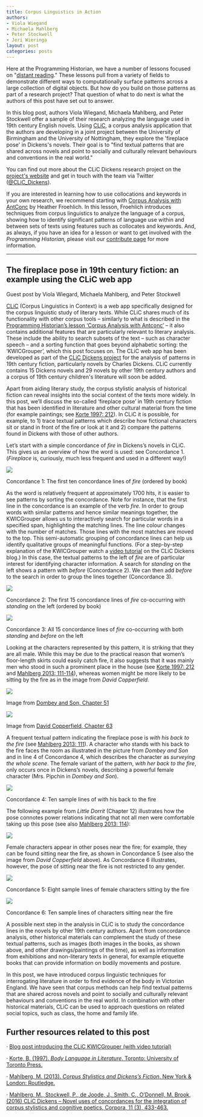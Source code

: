 ```yaml
---
title: Corpus Linguistics in Action
authors:
- Viola Wiegand
- Michaela Mahlberg
- Peter Stockwell
- Jeri Wieringa
layout: post
categories: posts
---
```


Here at the Programming Historian, we have a number of lessons focused on "[distant reading](https://programminghistorian.org/lessons/?topic=distant-reading)." These lessons pull from a variety of fields to demonstrate different ways to computationally surface patterns across a large collection of digital objects. But how do you build on those patterns as part of a research project? That question of what to do next is what the authors of this post have set out to answer. 

In this blog post, authors Viola Wiegand, Michaela Mahlberg, and Peter Stockwell offer a sample of their research analyzing the language used in 19th century English novels. Using [CLiC](http://clic.bham.ac.uk/), a corpus analysis application that the authors are developing in a joint project between the University of Birmingham and the University of Nottingham, they explore the 'fireplace pose' in Dickens's novels. Their goal is to "find textual patterns that are shared across novels and point to socially and culturally relevant behaviours and conventions in the real world." 

You can find out more about the CLiC Dickens research project on the [project's website](http://www.birmingham.ac.uk/schools/edacs/departments/englishlanguage/research/projects/clic/index.aspx) and get in touch with the team via Twitter ([@CLiC_Dickens](https://twitter.com/CLiC_Dickens/)). 

If you are interested in learning how to use collocations and keywords in your own research, we recommend starting with [Corpus Analysis with AntConc](https://programminghistorian.org/lessons/corpus-analysis-with-antconc) by Heather Froehlich. In this lesson, Froehlich introduces techniques from corpus linguistics to analyze the language of a corpus, showing how to identify significant patterns of language use within and between sets of texts using features such as collocates and keywords. And, as always, if you have an idea for a lesson or want to get involved with the *Programming Historian,* please visit our [contribute page](https://programminghistorian.org/contribute) for more information.

---

## The fireplace pose in 19th century fiction: an example using the CLiC web app

Guest post by Viola Wiegard, Michaela Mahlberg, and Peter Stockwell

[CLiC](http://clic.bham.ac.uk) (Corpus Linguistics in Context) is a web app specifically designed for the corpus linguistic study of literary texts. While CLiC shares much of its functionality with other corpus tools – similarly to what is described in the [Programming Historian’s lesson ‘Corpus Analysis with Antconc’](http://programminghistorian.org/lessons/corpus-analysis-with-antconc) – it also contains additional features that are particularly relevant to literary analysis. These include the ability to search subsets of the text – such as character speech – and a sorting function that goes beyond alphabetic sorting: the ‘KWICGrouper’, which this post focuses on. The CLiC web app has been developed as part of the [CLiC Dickens project](http://www.birmingham.ac.uk/schools/edacs/departments/englishlanguage/research/projects/clic/index.aspx) for the analysis of patterns in 19th century fiction, particularly novels by Charles Dickens. CLiC currently contains 15 Dickens novels and 29 novels by other 19th century authors and a corpus of 19th century children's literature will soon be added.

Apart from aiding literary study, the corpus stylistic analysis of historical fiction can reveal insights into the social context of the texts more widely. In this post, we’ll discuss the so-called ‘fireplace pose’ in 19th century fiction that has been identified in literature and other cultural material from the time (for example paintings; see [Korte 1997: 212](https://books.google.co.uk/books?id=o9o4gLzrRPEC&lpg=PP1&pg=PA212#v=onepage&q&f=false)). In CLiC it is possible, for example, to 1) trace textual patterns which describe how fictional characters sit or stand in front of the fire or look at it and 2) compare the patterns found in Dickens with those of other authors.

Let’s start with a simple concordance of *fire* in Dickens’s novels in CLiC. This gives us an overview of how the word is used: see Concordance 1\. (*Fireplace* is, curiously, much less frequent and used in a different way!)

![](/images/corpus-linguistics-in-action/Concordance_1_clic_dickens_fire_10_lines.png)

Concordance 1: The first ten concordance lines of *fire* (ordered by book)

As the word is relatively frequent at approximately 1700 hits, it is easier to see patterns by sorting the concordance. Note for instance, that the first line in the concordance is an example of the verb *fire.* In order to group words with similar patterns and hence similar meanings together, the KWICGrouper allows us to interactively search for particular words in a specified span, highlighting the matching lines. The line colour changes with the number of matches. Those lines with the most matches are moved to the top. This semi-automatic grouping of concordance lines can help us identify qualitative groups of meaningful functions. (For a step-by-step explanation of the KWICGrouper watch a [video tutorial](https://blog.bham.ac.uk/clic-dickens/2017/06/22/video-introducing-the-clic-kwicgrouper-function-to-group-concordance-lines/) on the CLiC Dickens blog.) In this case, the textual patterns to the left of *fire* are of particular interest for identifying character information. A search for *standing* on the left shows a pattern with *before* (Concordance 2). We can then add *before* to the search in order to group the lines together (Concordance 3).

![](/images/corpus-linguistics-in-action/Concordance_2_clic_dickens_fire_standing_15_lines.png)

Concordance 2: The first 15 concordance lines of *fire* co-occurring with *standing* on the left (ordered by book)

![](/images/corpus-linguistics-in-action/Concordance_3_clic_dickens_fire_standing_before_15_lines.png)

Concordance 3: All 15 concordance lines of *fire* co-occurring with both *standing* and *before* on the left

Looking at the characters represented by this pattern, it is striking that they are all male. While this may be due to the practical reason that women’s floor-length skirts could easily catch fire, it also suggests that it was mainly men who stood in such a prominent place in the house (see [Korte 1997: 212](https://books.google.co.uk/books?id=o9o4gLzrRPEC&lpg=PP1&pg=PA212#v=onepage&q&f=false) and [Mahlberg 2013: 111-114](https://books.google.co.uk/books?id=v98rcxoYUbYC&lpg=PP1&dq=mahlberg%20corpus%20stylistics&pg=PA111#v=onepage&q&f=false)), whereas women might be more likely to be sitting by the fire as in the image from *David Copperfield.*

![](/images/corpus-linguistics-in-action/Image_1_mr_dombey_and_the_world.jpg)

Image from [Dombey and Son, Chapter 51](http://www.gutenberg.org/ebooks/821)

![](/images/corpus-linguistics-in-action/Image_2_David_Copperfield_fireplace.jpg)

Image from [David Copperfield, Chapter 63](http://www.gutenberg.org/ebooks/766)

A frequent textual pattern indicating the fireplace pose is *with his back to the fire* (see [Mahlberg 2013: 111](https://books.google.co.uk/books?id=v98rcxoYUbYC&lpg=PP1&dq=mahlberg%20corpus%20stylistics&pg=PA111#v=onepage&q&f=false)). A character who stands with his back to the fire faces the room as illustrated in the picture from *Dombey and Son* and in line 4 of Concordance 4, which describes the character as *surveying the whole scene*. The female variant of the pattern, *with her back to the fire*, only occurs once in Dickens’s novels, describing a powerful female character (Mrs. Pipchin in *Dombey and Son*).

![](/images/corpus-linguistics-in-action/Concordance_4_clic_dickens_fire_with_his_back_10_lines.png)

Concordance 4: Ten sample lines of with his back to the fire

The following example from *Little Dorrit* (Chapter 12) illustrates how the pose connotes power relations indicating that not all men were comfortable taking up this pose (see also [Mahlberg 2013: 114](https://books.google.co.uk/books?id=v98rcxoYUbYC&lpg=PP1&dq=mahlberg%20corpus%20stylistics&pg=PA114#v=onepage&q&f=false)):

![](/images/corpus-linguistics-in-action/quotation.png)

Female characters appear in other poses near the fire; for example, they can be found sitting near the fire, as shown in Concordance 5 (see also the image from *David Copperfield* above). As Concordance 6 illustrates, however, the pose of sitting near the fire is not restricted to any gender.

![](/images/corpus-linguistics-in-action/Concordance_5_clic_fire_sitting_sat_female.png)

Concordance 5: Eight sample lines of female characters sitting by the fire

![](/images/corpus-linguistics-in-action/Concordance_6_clic_fire_sitting_sat_any.png)

Concordance 6: Ten sample lines of characters sitting near the fire

A possible next step in the analysis in CLiC is to study the concordance lines in the novels by other 19th century authors. Apart from concordance analysis, other historical materials can complement the study of these textual patterns, such as images (both images in the books, as shown above, and other drawings/paintings of the time), as well as information from exhibitions and non-literary texts in general, for example etiquette books that can provide information on bodily movements and posture.

In this post, we have introduced corpus linguistic techniques for interrogating literature in order to find evidence of the body in Victorian England. We have seen that corpus methods can help find textual patterns that are shared across novels and point to socially and culturally relevant behaviours and conventions in the real world. In combination with other historical materials, CLiC can be used to approach questions on related social topics, such as class, the home and family life.


## Further resources related to this post

· [Blog post introducing the CLiC KWICGrouper (with video tutorial)](https://blog.bham.ac.uk/clic-dickens/2017/06/22/video-introducing-the-clic-kwicgrouper-function-to-group-concordance-lines/)

· [Korte, B. (1997). *Body Language in Literature*. Toronto: University of Toronto Press.](https://books.google.co.uk/books?id=o9o4gLzrRPEC&lpg=PP1&pg=PP1#v=onepage&q&f=false)

· [Mahlberg, M. (2013). *Corpus Stylistics and Dickens’s Fiction*. New York & London: Routledge.](https://books.google.co.uk/books?id=v98rcxoYUbYC&lpg=PP1&pg=PP1#v=onepage&q&f=false)

· [Mahlberg, M., Stockwell, P., de Joode, J., Smith, C., O’Donnell, M. Brook, (2016) CLiC Dickens – Novel uses of concordances for the integration of corpus stylistics and cognitive poetics, Corpora, 11 (3), 433-463.](http://www.euppublishing.com/doi/full/10.3366/cor.2016.0102)







